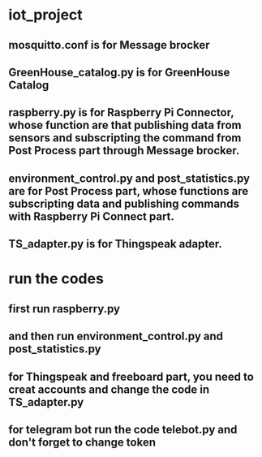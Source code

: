 # iot_project
## mosquitto.conf is for Message brocker
## GreenHouse_catalog.py is for GreenHouse Catalog
## raspberry.py is for Raspberry Pi Connector, whose function are that publishing data from sensors and subscripting the command from Post Process part through Message brocker.
## environment_control.py and post_statistics.py are for Post Process part, whose functions are subscripting data and publishing commands with Raspberry Pi Connect part.
## TS_adapter.py is for Thingspeak adapter.

# run the codes
## first run raspberry.py
## and then run environment_control.py and post_statistics.py
## for Thingspeak and freeboard part, you need to creat accounts and change the code in TS_adapter.py
## for telegram bot run the code telebot.py and don't forget to change token
